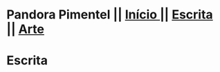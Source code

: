 <html>

<head>
  <p>
  <h1> Pandora Pimentel || <a href="https://pandoracosta.github.io/" class="active"> Início </a>||
  <a href="https://pandoracosta.github.io/escrita"> Escrita </a>||
  <a href="https://pandoracosta.github.io/arte"> Arte </a> </h1>
  </p>
</head>

<body>
	<h1> Escrita </h1>
  <p> </p>
</body>
</html>
